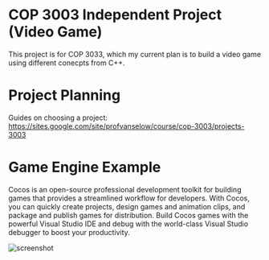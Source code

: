 # COP 3003 Independent Project (Video Game)

This project is for COP 3033, which my current plan is to build a video game using different conecpts from C++. 

# Project Planning

Guides on choosing a project: https://sites.google.com/site/profvanselow/course/cop-3003/projects-3003

# Game Engine Example

Cocos is an open-source professional development toolkit for building games that provides a streamlined workflow for developers. With Cocos, you can quickly create projects, design games and animation clips, and package and publish games for distribution. Build Cocos games with the powerful Visual Studio IDE and debug with the world-class Visual Studio debugger to boost your productivity.

![screenshot](Tutorial%203%20Screenshot.PNG)
